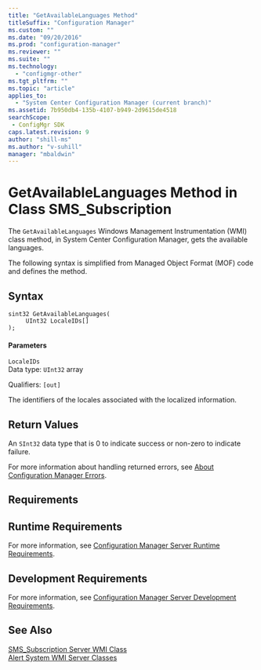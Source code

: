 ```yaml
---
title: "GetAvailableLanguages Method"
titleSuffix: "Configuration Manager"
ms.custom: ""
ms.date: "09/20/2016"
ms.prod: "configuration-manager"
ms.reviewer: ""
ms.suite: ""
ms.technology:
  - "configmgr-other"
ms.tgt_pltfrm: ""
ms.topic: "article"
applies_to:
  - "System Center Configuration Manager (current branch)"
ms.assetid: 7b950db4-135b-4107-b949-2d9615de4518searchScope: - ConfigMgr SDK
caps.latest.revision: 9
author: "shill-ms"
ms.author: "v-suhill"
manager: "mbaldwin"
---
```

# GetAvailableLanguages Method in Class SMS_Subscription
The `GetAvailableLanguages` Windows Management Instrumentation (WMI) class method, in System Center Configuration Manager, gets the available languages.  

 The following syntax is simplified from Managed Object Format (MOF) code and defines the method.  

## Syntax  

```  
sint32 GetAvailableLanguages(  
     UInt32 LocaleIDs[]  
);  
```  

#### Parameters  
 `LocaleIDs`  
 Data type: `UInt32`  array  

 Qualifiers: `[out]`  

 The identifiers of the locales associated with the localized information.  

## Return Values  
 An  `SInt32` data type that is 0 to indicate success or non-zero to indicate failure.  

 For more information about handling returned errors, see [About Configuration Manager Errors](../../../../../develop/core/understand/about-configuration-manager-errors.md).  

## Requirements  

## Runtime Requirements  
 For more information, see [Configuration Manager Server Runtime Requirements](../../../../../develop/core/reqs/server-runtime-requirements.md).  

## Development Requirements  
 For more information, see [Configuration Manager Server Development Requirements](../../../../../develop/core/reqs/server-development-requirements.md).  

## See Also  
 [SMS_Subscription Server WMI Class](../../../../../develop/reference/core/servers/manage/sms_subscription-server-wmi-class.md)   
 [Alert System WMI Server Classes](../../../../../develop/reference/core/servers/manage/alert-system-server-wmi-classes.md)
